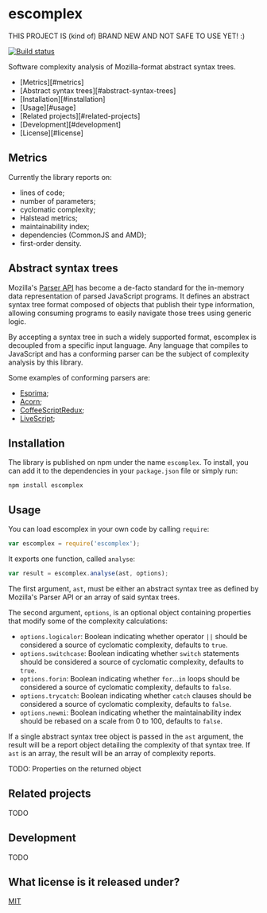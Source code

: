 # escomplex

THIS PROJECT IS (kind of) BRAND NEW AND NOT SAFE TO USE YET! :)

[![Build status][ci-image]][ci-status]

Software complexity analysis
of Mozilla-format abstract syntax trees.

* [Metrics][#metrics]
* [Abstract syntax trees][#abstract-syntax-trees]
* [Installation][#installation]
* [Usage][#usage]
* [Related projects][#related-projects]
* [Development][#development]
* [License][#license]

## Metrics

Currently the library reports on:

* lines of code;
* number of parameters;
* cyclomatic complexity;
* Halstead metrics;
* maintainability index;
* dependencies (CommonJS and AMD);
* first-order density.

## Abstract syntax trees

Mozilla's [Parser API][api]
has become a de-facto standard
for the in-memory data representation
of parsed JavaScript programs.
It defines an abstract syntax tree format
composed of objects that publish their type information,
allowing consuming programs to easily navigate those trees
using generic logic.

By accepting a syntax tree
in such a widely supported format,
escomplex is decoupled from
a specific input language.
Any language
that compiles to JavaScript
and has a conforming parser
can be the subject of
complexity analysis by this library.

Some examples of conforming parsers are:

* [Esprima][esprima];
* [Acorn][acorn];
* [CoffeeScriptRedux][coffee];
* [LiveScript][live];

## Installation

The library is published on npm
under the name `escomplex`.
To install,
you can add it to the dependencies
in your `package.json` file
or simply run:

```
npm install escomplex
```

## Usage

You can load escomplex
in your own code
by calling `require`:

```javascript
var escomplex = require('escomplex');
```

It exports one function,
called `analyse`:

```javascript
var result = escomplex.analyse(ast, options);
```

The first argument, `ast`,
must be either
an abstract syntax tree
as defined by Mozilla's Parser API
or an array of said syntax trees.

The second argument, `options`,
is an optional object
containing properties that modify some of the complexity calculations:

* `options.logicalor`:
  Boolean indicating whether operator `||`
  should be considered a source of cyclomatic complexity,
  defaults to `true`.
* `options.switchcase`:
  Boolean indicating whether `switch` statements
  should be considered a source of cyclomatic complexity,
  defaults to `true`.
* `options.forin`:
  Boolean indicating whether `for`...`in` loops
  should be considered a source of cyclomatic complexity,
  defaults to `false`.
* `options.trycatch`:
  Boolean indicating whether `catch` clauses
  should be considered a source of cyclomatic complexity,
  defaults to `false`.
* `options.newmi`:
  Boolean indicating whether the maintainability
  index should be rebased on a scale from 0 to 100,
  defaults to `false`.

If a single abstract syntax tree object
is passed in the `ast` argument,
the result will be a report object
detailing the complexity of that syntax tree.
If `ast` is an array,
the result will be an array of complexity reports.

TODO: Properties on the returned object

## Related projects

TODO

## Development

TODO

## What license is it released under?

[MIT][license]

[ci-image]: https://secure.travis-ci.org/philbooth/escomplex.png?branch=master
[ci-status]: http://travis-ci.org/#!/philbooth/escomplex
[api]: https://developer.mozilla.org/en-US/docs/SpiderMonkey/Parser_API
[esprima]: http://esprima.org/
[acorn]: http://marijnhaverbeke.nl/acorn
[coffee]: https://github.com/michaelficarra/CoffeeScriptRedux
[live]: https://github.com/gkz/LiveScript
[license]: https://github.com/philbooth/escomplex/blob/master/COPYING
[msvariant]: http://blogs.msdn.com/b/codeanalysis/archive/2007/11/20/maintainability-index-range-and-meaning.aspx
[jarrod]: http://jarrodoverson.com/blog/about
[plato]: https://github.com/jsoverson/plato
[grunt-complexity]: https://github.com/vigetlabs/grunt-complexity
[bob]: https://github.com/cliffano/bob
[cardio]: https://github.com/auchenberg/cardio
[brackets-crjs]: https://github.com/sahlas/brackets-crjs
[node]: http://nodejs.org/
[npm]: https://npmjs.org/
[jshint]: https://github.com/jshint/node-jshint
[mocha]: http://visionmedia.github.com/mocha
[chai]: http://chaijs.com/


